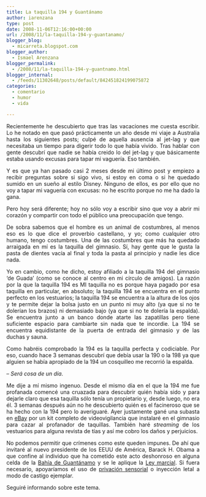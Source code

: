 ```yaml
---
title: La taquilla 194 y Guantánamo
author: iarenzana
type: post
date: 2008-11-06T12:16:00+00:00
url: /2008/11/la-taquilla-194-y-guantanamo/
blogger_blog:
  - micarreta.blogspot.com
blogger_author:
  - Ismael Arenzana
blogger_permalink:
  - /2008/11/la-taquilla-194-y-guantnamo.html
blogger_internal:
  - /feeds/11302648/posts/default/842451824199075872
categories:
  - comentario
  - humor
  - vida

---
```

<p style="text-align: justify;">
  Recientemente he descubierto que tras las vacaciones me cuesta escribir. Lo he notado en que pasó prácticamente un año desde mi viaje a Australia hasta los siguientes posts; culpé de aquella ausencia al jet-lag y que necesitaba un tiempo para digerir todo lo que había vivido. Tras hablar con gente descubrí que nadie se había creido lo del jet-lag y que básicamente estaba usando excusas para tapar mi vaguería. Eso también.
</p>

<p style="text-align: justify;">
  Y es que ya han pasado casi 2 meses desde mi último post y empiezo a recibir preguntas sobre si sigo vivo, si estoy en coma o si he quedado sumido en un sueño al estilo Disney. Ninguno de ellos, es por ello que no voy a tapar mi vaguería con excusas: no he escrito porque no me ha dado la gana.
</p>

<p style="text-align: justify;">
  Pero hoy será diferente; hoy no sólo voy a escribir sino que voy a abrir mi corazón y compartir con todo el público una preocupación que tengo.
</p>

<p style="text-align: justify;">
  De sobra sabemos que el hombre es un animal de costumbres, al menos eso es lo que dice el proverbio castellano, y yo; como cualquier otro humano, tengo costumbres. Una de las costumbres que más ha quedado arraigada en mí es la taquilla del gimnasio. Sí, hay gente que le gusta la pasta de dientes vacía al final y toda la pasta al principio y nadie les dice nada.
</p>

<p style="text-align: justify;">
  Yo en cambio, como he dicho, estoy afiliado a la taquilla 194 del gimnasio &#8216;de Guada&#8217; (como se conoce al centro en mi círculo de amigos). La razón por la que la taquilla 194 es MI taquilla no es porque haya pagado por esa taquilla en particular, en absoluto; la taquilla 194 se encuentra en el punto perfecto en los vestuarios; la taquilla 194 se encuentra a la altura de los ojos y te permite dejar la bolsa justo en un punto ni muy alto (ya que si no te dolerían los brazos) ni demasiado bajo (ya que si no te dolería la espalda). Se encuentra junto a un banco donde atarte las zapatillas pero tiene suficiente espacio para cambiarte sin nada que te incordie. La 194 se encuentra equidistante de la puerta de entrada del gimnasio y de las duchas y sauna.
</p>

<p style="text-align: justify;">
  Como habréis comprobado la 194 es la taquilla perfecta y codiciable. Por eso, cuando hace 3 semanas descubrí que debía usar la 190 o la 198 ya que alguien se había apropiado de la 194 un cosquilleo me recorrió la espalda.
</p>

<p style="text-align: justify;">
</p>

<p style="text-align: justify;">
  &#8211; <em>Será cosa de un día</em>.
</p>

<p style="text-align: justify;">
</p>

<p style="text-align: justify;">
  Me dije a mí mismo ingenuo. Desde el mismo día en el que la 194 me fue profanada comencé una cruazada para descubrir quién había sido y para dejarle claro que esa taquilla sólo tenía un propietario y, desde luego, no era él. 3 semanas después aún no he descubierto quién es el facineroso que se ha hecho con la 194 pero lo averiguaré. Ayer justamente gané una subasta en <a href="http://www.ebay.es/">eBay</a> por un kit completo de videovigilancia que instalaré en el gimnasio para cazar al profanador de taquillas. También haré <em>streaming</em> de los vestuarios para alguna revista de tías y así me cobro los daños y perjuicios.
</p>

<p style="text-align: justify;">
  No podemos permitir que crímenes como este queden impunes. De ahí que invitaré al nuevo presidente de los EEUU de América, Barack H. Obama a que confine al individuo que ha cometido este acto deshonroso en alguna celda de la <a href="http://es.wikipedia.org/wiki/Bah%C3%ADa_de_Guant%C3%A1namo">Bahía de Guantánamo</a> y se le aplique la <a href="http://es.wikipedia.org/wiki/Ley_marcial">Ley marcial</a>. Si fuera necesario, apoyaríamos el uso de <a href="http://es.wikipedia.org/wiki/Privaci%C3%B3n_sensorial">privación sensorial</a> o inyección letal a modo de castigo ejemplar.
</p>

<p style="text-align: justify;">
  Seguiré informando sobre este tema.
</p>
